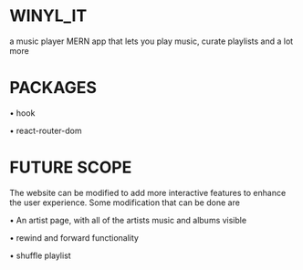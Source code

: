 # WINYL_IT
a music player MERN app that lets you play music, curate playlists and a lot more

# PACKAGES 
• hook

• react-router-dom

# FUTURE SCOPE
The website can be modified to add more interactive features to enhance the user experience. Some modification that can be done are 

• An artist page, with all of the artists music and albums visible

• rewind and forward functionality

• shuffle playlist



